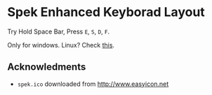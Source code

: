 Spek Enhanced Keyborad Layout
=============================

Try Hold Space Bar, Press `E`, `S`, `D`, `F`.

Only for windows. Linux? Check [this](https://github.com/district10/neo_keyboard_layout/).

Acknowledments
--------------

* `spek.ico` downloaded from <http://www.easyicon.net>
